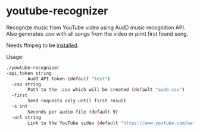 # youtube-recognizer
Recognize music from YouTube video using AudD music recognition API.
Also generates .csv with all songs from the video or print first found song.

Needs ffmpeg to be [installed](https://github.com/AudDMusic/youtube-recognozer/wiki/Installing-FFmpeg).

Usage:
```bash
./youtube-recognizer
-api_token string
        AudD API token (default "test")
  -csv string
        Path to the .csv which will be created (default "audd.csv")
  -first
        Send requests only until first result
  -s int
        Seconds per audio file (default 9)
  -url string
        Link to the YouTube video (default "https://www.youtube.com/watch?v=ANEOD16twxo")
```
